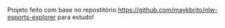 Projeto feito com base no repostitório https://github.com/maykbrito/nlw-esports-explorer para estudo!

